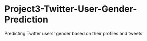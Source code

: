 # Project3-Twitter-User-Gender-Prediction
Predicting Twitter users' gender based on their profiles and tweets
